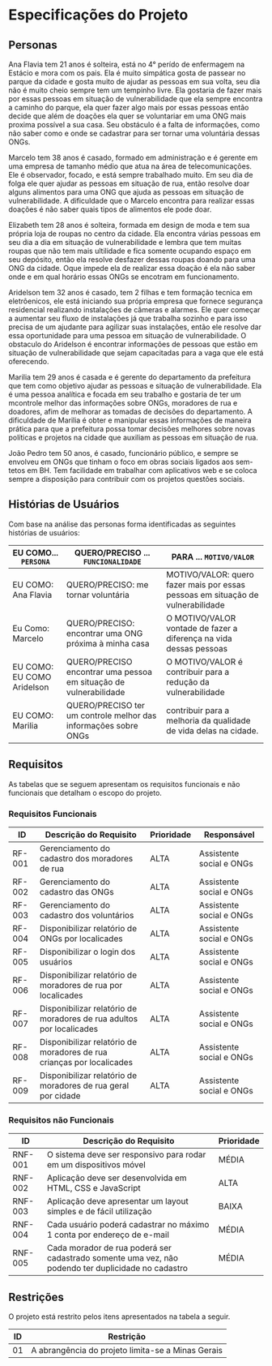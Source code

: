 # Especificações do Projeto


## Personas

Ana Flavia tem 21 anos é solteira, está no 4° perído de enfermagem na Estácio e mora com os pais.
Ela é muito simpática gosta de passear no parque da cidade e gosta muito de ajudar as pessoas em sua volta, seu dia não é muito cheio sempre tem um tempinho livre.
Ela gostaria de fazer mais por essas pessoas em situação de vulnerabilidade que ela sempre encontra a caminho do parque, ela quer fazer algo mais por essas pessoas então decide que além de doações ela quer se voluntariar em uma ONG mais proxima possível a sua casa.
Seu obstáculo é a falta de informações, como não saber como e onde se cadastrar para ser tornar uma voluntária dessas ONGs.


Marcelo tem 38 anos é casado, formado em administração e é gerente em uma empresa de tamanho médio que atua na área de telecomunicações.
Ele é observador, focado, e está sempre trabalhado muito.
Em seu dia de folga ele quer ajudar as pessoas em situação de rua, então  resolve doar alguns alimentos para uma ONG que ajuda as pessoas em situação de vulnerabilidade.
A dificuldade que o Marcelo encontra para realizar essas doações é não saber quais tipos de alimentos ele pode doar.


Elizabeth tem 28 anos é solteira, formada em design de moda e tem sua própria loja de roupas no centro da cidade.
Ela encontra várias pessoas em seu dia a dia em situação de vulnerabilidade e lembra que tem muitas roupas que não tem mais ultilidade e fica somente ocupando espaço em seu depósito, então ela resolve desfazer dessas roupas doando para uma ONG da cidade.
Oque impede ela de realizar essa doação é ela não saber onde e em qual horário essas ONGs se encotram em funcionamento.


Aridelson tem 32 anos é casado, tem 2 filhas e tem formação tecnica em eletrôenicos, ele está iniciando sua própria empresa que fornece segurança residencial realizando instalações de câmeras e alarmes.
Ele quer começar a aumentar seu fluxo de instalações já que trabalha sozinho e para isso precisa de um ajudante para agilizar suas instalações, então ele resolve dar essa oportunidade para uma pessoa em situação de vulnerabilidade.
O obstaculo do Aridelson é encontrar informações de pessoas que estão em situação de vulnerabilidade que sejam capacitadas para a vaga que ele está oferecendo.


Marilia tem 29 anos é casada e é gerente do departamento da prefeitura que tem como objetivo ajudar as pessoas e situação de vulnerabilidade.
Ela é uma pessoa analítica e focada em seu trabalho e gostaria de ter um mcontrole melhor das informações sobre ONGs, moradores de rua e doadores, afim de melhorar as tomadas de decisões do departamento.
A dificuldade de Marilia é obter e manipular essas informações de maneira prática para que a prefeitura possa tomar decisões melhores sobre novas políticas e projetos na cidade que auxiliam as pessoas em situação de rua.

João Pedro tem 50 anos, é casado, funcionário público, e sempre se envolveu em ONGs que tinham o foco em obras sociais ligados aos sem-tetos em BH. Tem facilidade em trabalhar com aplicativos web e se coloca sempre a disposição para contribuir com os projetos questões sociais. 

## Histórias de Usuários

Com base na análise das personas forma identificadas as seguintes histórias de usuários:

|EU COMO... `PERSONA`| QUERO/PRECISO ... `FUNCIONALIDADE`              |PARA ... `MOTIVO/VALOR`                 |
|--------------------|-------------------------------------------------|----------------------------------------|
|EU COMO: Ana Flavia |QUERO/PRECISO: me tornar voluntária  |MOTIVO/VALOR: quero fazer mais por essas pessoas em situação de vulnerabilidade|
|Eu Como: Marcelo|  QUERO/PRECISO: encontrar uma ONG próxima à minha casa| O MOTIVO/VALOR vontade de fazer a diferença na vida dessas pessoas|
|EU COMO: EU COMO Aridelson |QUERO/PRECISO encontrar uma pessoa em situação de vulnerabilidade |O MOTIVO/VALOR é contribuir para a redução da vulnerabilidade|
|EU COMO: Marilia |QUERO/PRECISO ter um controle melhor das informações sobre ONGs| contribuir para a melhoria da qualidade de vida delas na cidade.|


## Requisitos

As tabelas que se seguem apresentam os requisitos funcionais e não funcionais que detalham o escopo do projeto.

### Requisitos Funcionais

|ID    | Descrição do Requisito  | Prioridade | Responsável |
|------|-----------------------------------------|----| ----|
|RF-001| Gerenciamento do cadastro dos moradores de rua | ALTA | Assistente social e ONGs |
|RF-002| Gerenciamento do cadastro das ONGs | ALTA | Assistente social e ONGs |
|RF-003| Gerenciamento do cadastro dos voluntários | ALTA | Assistente social e ONGs |
|RF-004| Disponibilizar relatório de ONGs por localicades  | ALTA | Assistente social e ONGs |
|RF-005| Disponibilizar o login dos usuários | ALTA | Assistente social e ONGs  |
|RF-006| Disponibilizar relatório de moradores de rua por localicades  | ALTA | Assistente social e ONGs |
|RF-007| Disponibilizar relatório de moradores de rua adultos por localicades  | ALTA | Assistente social e ONGs |
|RF-008| Disponibilizar relatório de moradores de rua crianças por localicades  | ALTA | Assistente social e ONGs |
|RF-009| Disponibilizar relatório de moradores de rua geral por cidade  | ALTA | Assistente social e ONGs |

### Requisitos não Funcionais

|ID     | Descrição do Requisito  |Prioridade |
|-------|-------------------------|----|
|RNF-001| O sistema deve ser responsivo para rodar em um dispositivos móvel | MÉDIA | 
|RNF-002| Aplicação deve ser desenvolvida em HTML, CSS e JavaScript |  ALTA | 
|RNF-003| Aplicação deve apresentar um layout simples e de fácil utilização |  BAIXA | 
|RNF-004| Cada usuário poderá cadastrar no máximo 1 conta por endereço de e-mail |  MÉDIA | 
|RNF-005| Cada morador de rua poderá ser cadastrado somente uma vez, não podendo ter duplicidade no cadastro |  MÉDIA | 


## Restrições

O projeto está restrito pelos itens apresentados na tabela a seguir.

|ID| Restrição                                             |
|--|-------------------------------------------------------|
|01| A abrangência do projeto limita-se a Minas Gerais |




